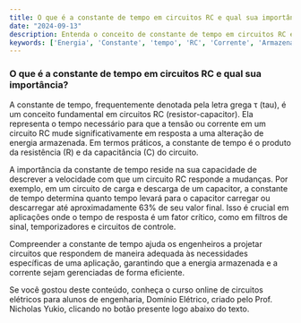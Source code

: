 ```yaml
---
title: O que é a constante de tempo em circuitos RC e qual sua importância?
date: "2024-09-13"
description: Entenda o conceito de constante de tempo em circuitos RC e sua relevância na análise de circuitos de primeira ordem.
keywords: ['Energia', 'Constante', 'tempo', 'RC', 'Corrente', 'Armazenada', 'Aplicação']
---
```


### O que é a constante de tempo em circuitos RC e qual sua importância?

A constante de tempo, frequentemente denotada pela letra grega τ (tau), é um conceito fundamental em circuitos RC (resistor-capacitor). Ela representa o tempo necessário para que a tensão ou corrente em um circuito RC mude significativamente em resposta a uma alteração de energia armazenada. Em termos práticos, a constante de tempo é o produto da resistência (R) e da capacitância (C) do circuito.

A importância da constante de tempo reside na sua capacidade de descrever a velocidade com que um circuito RC responde a mudanças. Por exemplo, em um circuito de carga e descarga de um capacitor, a constante de tempo determina quanto tempo levará para o capacitor carregar ou descarregar até aproximadamente 63% de seu valor final. Isso é crucial em aplicações onde o tempo de resposta é um fator crítico, como em filtros de sinal, temporizadores e circuitos de controle.

Compreender a constante de tempo ajuda os engenheiros a projetar circuitos que respondem de maneira adequada às necessidades específicas de uma aplicação, garantindo que a energia armazenada e a corrente sejam gerenciadas de forma eficiente.

Se você gostou deste conteúdo, conheça o curso online de circuitos elétricos para alunos de engenharia, Domínio Elétrico, criado pelo Prof. Nicholas Yukio, clicando no botão presente logo abaixo do texto.